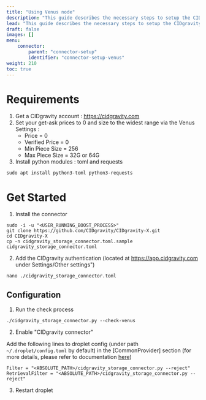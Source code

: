```yaml
---
title: "Using Venus node"
description: "This guide describes the necessary steps to setup the CIDgravity connector with a Venus node."
lead: "This guide describes the necessary steps to setup the CIDgravity connector with a Venus node."
draft: false
images: []
menu:
    connector:
        parent: "connector-setup"
        identifier: "connector-setup-venus"
weight: 210
toc: true
---
```


# Requirements
1. Get a CIDgravity account : https://cidgravity.com
2. Set your get-ask prices to 0 and size to the widest range via the Venus Settings :
    - Price          = 0
    - Verified Price = 0
    - Min Piece Size = 256
    - Max Piece Size = 32G or 64G
3. Install python modules : toml and requests
```
sudo apt install python3-toml python3-requests
```

# Get Started
1. Install the connector
```
sudo -i -u "<USER_RUNNING_BOOST_PROCESS>"
git clone https://github.com/CIDgravity/CIDgravity-X.git
cd CIDgravity-X
cp -n cidgravity_storage_connector.toml.sample cidgravity_storage_connector.toml
```
2. Add the CIDgravity authentication <TOKEN> (located at https://app.cidgravity.com under Settings/Other settings")
```
nano ./cidgravity_storage_connector.toml
```
    
## Configuration

1. Run the check process 
```
./cidgravity_storage_connector.py --check-venus  
```
2. Enable "CIDgravity connector"

Add the following lines to droplet config (under path `~/.droplet/config.toml` by default) in the [CommonProvider] section (for more details, please refer to documentation [here](https://github.com/ipfs-force-community/droplet/blob/master/docs/en/droplet-configurations.md))
```
Filter = "<ABSOLUTE_PATH>/cidgravity_storage_connector.py --reject"
RetrievalFilter = "<ABSOLUTE_PATH>/cidgravity_storage_connector.py --reject"
```

3. Restart droplet

